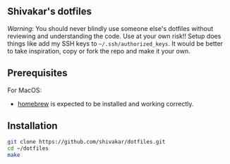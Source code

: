 ## Shivakar's dotfiles

*Warning*: You should never blindly use someone else's dotfiles without reviewing and understanding the code. Use at your own risk!! Setup does things like add my SSH keys to `~/.ssh/authorized_keys`. It would be better to take inspiration, copy or fork the repo and make it your own.

## Prerequisites

For MacOS:
* [homebrew](https://brew.sh/) is expected to be installed and working correctly.

## Installation

```bash
git clone https://github.com/shivakar/dotfiles.git
cd ~/dotfiles
make
```


